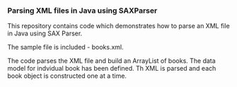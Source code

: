 ### Parsing XML files in Java using SAXParser

This repository contains code which demonstrates how to parse an XML file in Java using SAX Parser.

The sample file is included - books.xml.

The code parses the XML file and build an ArrayList of books.
The data model for indvidual book has been defined.
Th XML is parsed and each book object is constructed one at a time.

